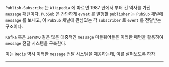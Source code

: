 
`Publish-Subscribe` 는  `Wikipedia` 에 따르면 $1987$ 년에서 부터  긴 역사를 가진 `message` 패턴이다.
`PubSub`  은 간단하게 `evnet` 를 발행할 `publisher` 는 `PubSub` 채널에 `message` 를 보내고, 
이 `PubSub` 채널에 관심있는 각 `subscriber` 로 `event` 를 전달받는 구조이다.

`Kafka` 혹은 `ZeroMQ` 같은 많은 대중적인 `message` 미들웨어들은 이러한 패턴을 활용하여 `message` 전달 시스템을 구축한다.

이는 `Redis` 역시 이러한 `message` 전달 시스템을 제공하는데, 이를 살펴보도록 하자

---

